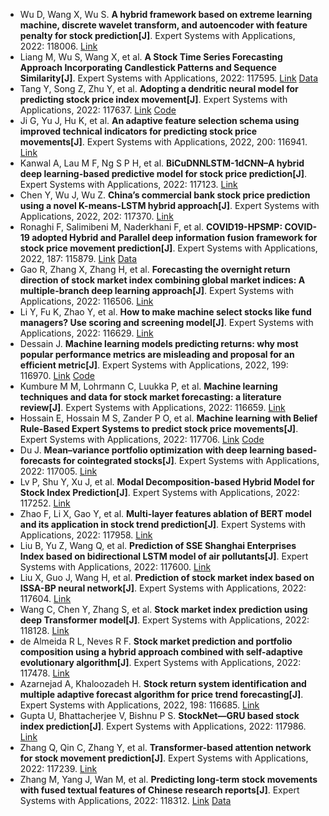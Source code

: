 * Wu D, Wang X, Wu S. <b>A hybrid framework based on extreme learning machine, discrete wavelet transform, and autoencoder with feature penalty for stock prediction[J]</b>. Expert Systems with Applications, 2022: 118006. [Link](https://www.sciencedirect.com/science/article/pii/S0957417422012283)
* Liang M, Wu S, Wang X, et al. <b>A Stock Time Series Forecasting Approach Incorporating Candlestick Patterns and Sequence Similarity[J]</b>. Expert Systems with Applications, 2022: 117595. [Link](https://www.sciencedirect.com/science/article/pii/S0957417422009071) [Data](https://github.com/shaocongWu/Multivariate_Stock_Time_Series_Dataset)
* Tang Y, Song Z, Zhu Y, et al. <b>Adopting a dendritic neural model for predicting stock price index movement[J]</b>. Expert Systems with Applications, 2022: 117637. [Link](https://www.sciencedirect.com/science/article/pii/S0957417422009447) [Code](https://github.com/ChengTangAC/SFDE/tree/main/SFDE_DNM_Code)
* Ji G, Yu J, Hu K, et al. <b>An adaptive feature selection schema using improved technical indicators for predicting stock price movements[J]</b>. Expert Systems with Applications, 2022, 200: 116941. [Link](https://www.sciencedirect.com/science/article/pii/S0957417422003712)
* Kanwal A, Lau M F, Ng S P H, et al. <b>BiCuDNNLSTM-1dCNN–A hybrid deep learning-based predictive model for stock price prediction[J]</b>. Expert Systems with Applications, 2022: 117123. [Link](https://www.sciencedirect.com/science/article/pii/S095741742200522X)
* Chen Y, Wu J, Wu Z. <b>China’s commercial bank stock price prediction using a novel K-means-LSTM hybrid approach[J]</b>. Expert Systems with Applications, 2022, 202: 117370. [Link](https://www.sciencedirect.com/science/article/pii/S0957417422007217)
* Ronaghi F, Salimibeni M, Naderkhani F, et al. <b>COVID19-HPSMP: COVID-19 adopted Hybrid and Parallel deep information fusion framework for stock price movement prediction[J]</b>. Expert Systems with Applications, 2022, 187: 115879. [Link](https://www.sciencedirect.com/science/article/pii/S0957417421012380) [Data](https://github.com/MSBeni/COVID19_PRIMO#COVID19-PRIMO)
* Gao R, Zhang X, Zhang H, et al. <b>Forecasting the overnight return direction of stock market index combining global market indices: A multiple-branch deep learning approach[J]</b>. Expert Systems with Applications, 2022: 116506. [Link](https://www.sciencedirect.com/science/article/pii/S0957417422000082)
* Li Y, Fu K, Zhao Y, et al. <b>How to make machine select stocks like fund managers? Use scoring and screening model[J]</b>. Expert Systems with Applications, 2022: 116629. [Link](https://www.sciencedirect.com/science/article/pii/S0957417422001191)
* Dessain J. <b>Machine learning models predicting returns: why most popular performance metrics are misleading and proposal for an efficient metric[J]</b>. Expert Systems with Applications, 2022, 199: 116970. [Link](https://www.sciencedirect.com/science/article/pii/S0957417422003967) [Code](https://github.com/JDE65/D-ratio)
* Kumbure M M, Lohrmann C, Luukka P, et al. <b>Machine learning techniques and data for stock market forecasting: a literature review[J]</b>. Expert Systems with Applications, 2022: 116659. [Link](https://www.sciencedirect.com/science/article/pii/S0957417422001452)
* Hossain E, Hossain M S, Zander P O, et al. <b>Machine learning with Belief Rule-Based Expert Systems to predict stock price movements[J]</b>. Expert Systems with Applications, 2022: 117706. [Link](https://www.sciencedirect.com/science/article/pii/S0957417422009940) [Code](https://github.com/ehfahad/Stock-Market-Price-Prediction)
* Du J. <b>Mean–variance portfolio optimization with deep learning based-forecasts for cointegrated stocks[J]</b>. Expert Systems with Applications, 2022: 117005. [Link](https://www.sciencedirect.com/science/article/pii/S0957417422004237)
* Lv P, Shu Y, Xu J, et al. <b>Modal Decomposition-based Hybrid Model for Stock Index Prediction[J]</b>. Expert Systems with Applications, 2022: 117252. [Link](https://www.sciencedirect.com/science/article/pii/S0957417422006273)
* Zhao F, Li X, Gao Y, et al. <b>Multi-layer features ablation of BERT model and its application in stock trend prediction[J]</b>. Expert Systems with Applications, 2022: 117958. [Link](https://www.sciencedirect.com/science/article/pii/S0957417422011939)
* Liu B, Yu Z, Wang Q, et al. <b>Prediction of SSE Shanghai Enterprises Index based on bidirectional LSTM model of air pollutants[J]</b>. Expert Systems with Applications, 2022: 117600. [Link](https://www.sciencedirect.com/science/article/pii/S0957417422009113)
* Liu X, Guo J, Wang H, et al. <b>Prediction of stock market index based on ISSA-BP neural network[J]</b>. Expert Systems with Applications, 2022: 117604. [Link](https://www.sciencedirect.com/science/article/pii/S0957417422009150)
* Wang C, Chen Y, Zhang S, et al. <b>Stock market index prediction using deep Transformer model[J]</b>. Expert Systems with Applications, 2022: 118128. [Link](https://www.sciencedirect.com/science/article/pii/S0957417422013100)
* de Almeida R L, Neves R F. <b>Stock market prediction and portfolio composition using a hybrid approach combined with self-adaptive evolutionary algorithm[J]</b>. Expert Systems with Applications, 2022: 117478. [Link](https://www.sciencedirect.com/science/article/pii/S0957417422008089)
* Azarnejad A, Khaloozadeh H. <b>Stock return system identification and multiple adaptive forecast algorithm for price trend forecasting[J]</b>. Expert Systems with Applications, 2022, 198: 116685. [Link](https://www.sciencedirect.com/science/article/pii/S0957417422001671)
* Gupta U, Bhattacherjee V, Bishnu P S. <b>StockNet—GRU based stock index prediction[J]</b>. Expert Systems with Applications, 2022: 117986. [Link](https://www.sciencedirect.com/science/article/pii/S0957417422012131)
* Zhang Q, Qin C, Zhang Y, et al. <b>Transformer-based attention network for stock movement prediction[J]</b>. Expert Systems with Applications, 2022: 117239. [Link](https://www.sciencedirect.com/science/article/pii/S0957417422006170)
* Zhang M, Yang J, Wan M, et al. <b>Predicting long-term stock movements with fused textual features of Chinese research reports[J]</b>. Expert Systems with Applications, 2022: 118312. [Link](https://www.sciencedirect.com/science/article/pii/S0957417422014427) [Data](https://github.com/zhangming-19/SMPRR)

